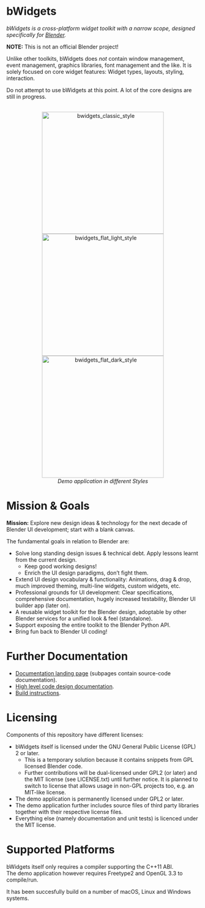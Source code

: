 bWidgets
========

_bWidgets is a cross-platform widget toolkit with a narrow scope, designed
specifically for [Blender](https://www.blender.org/)._

__NOTE:__ This is not an official Blender project!

Unlike other toolkits, bWidgets does _not_ contain window management, event
management, graphics libraries, font management and the like. It is solely
focused on core widget features: Widget types, layouts, styling, interaction.

Do not attempt to use bWidgets at this point. A lot of the core designs
are still in progress.

<br/>
<div align="center">
<img width="318" alt="bwidgets_classic_style" src="https://user-images.githubusercontent.com/7873998/147843328-a97c0841-9a71-41bb-8b8b-41c6af5c55ee.png"> <img width="318" alt="bwidgets_flat_light_style" src="https://user-images.githubusercontent.com/7873998/147843329-fb01ebc0-62b9-4f3a-a1cb-cf61f7d0c84a.png"> <img width="318" alt="bwidgets_flat_dark_style" src="https://user-images.githubusercontent.com/7873998/147843330-a249ab1f-a2b3-4653-b69d-92ae9dbc2b99.png">

<br/>
<i>Demo application in different Styles</i>
</div>

Mission & Goals
===============

__Mission:__ Explore new design ideas & technology for the next decade of
Blender UI development; start with a blank canvas.

The fundamental goals in relation to Blender are:
* Solve long standing design issues & technical debt. Apply lessons learnt from the
  current design.
  * Keep good working designs!
  * Enrich the UI design paradigms, don’t fight them.
* Extend UI design vocabulary & functionality: Animations, drag & drop, much
  improved theming, multi-line widgets, custom widgets, etc.
* Professional grounds for UI development: Clear specifications, comprehensive
  documentation, hugely increased testability, Blender UI builder app (later on).
* A reusable widget toolkit for the Blender design, adoptable by other Blender
  services for a unified look & feel (standalone).
* Support exposing the entire toolkit to the Blender Python API.
* Bring fun back to Blender UI coding!

Further Documentation
=====================
* [Documentation landing page](https://julianeisel.github.io/bWidgets/index.html)
  (subpages contain source-code documentation).
* [High level code design documentation](https://julianeisel.github.io/bWidgets/md_docs_bWidgets_about.html).
* [Build instructions](https://julianeisel.github.io/bWidgets/md_docs_build_instructions.html).


Licensing
========

Components of this repository have different licenses:
* bWidgets itself is licensed under the GNU General Public License (GPL) 2 or
  later.
  * This is a temporary solution because it contains snippets from GPL
    licensed Blender code.
  * Further contributions will be dual-licensed under GPL2 (or later) and the MIT
    license (see LICENSE.txt) until further notice. It is planned to switch to
    license that allows usage in non-GPL projects too, e.g. an MIT-like license.
* The demo application is permanently licensed under GPL2 or later.
* The demo application further includes source files of third party libraries
  together with their respective license files.
* Everything else (namely documentation and unit tests) is licenced under the MIT
  license.


# Supported Platforms

bWidgets itself only requires a compiler supporting the C++11 ABI.<br/>
The demo application however requires Freetype2 and OpenGL 3.3 to compile/run.

It has been succesfully build on a number of macOS, Linux and Windows systems.
